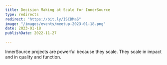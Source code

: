 ```yaml
---
title: Decision Making at Scale for InnerSource
type: redirects
redirect: "https://bit.ly/ISCDMaS"
image: "/images/events/meetup-2023-01-18.png"
date: 2023-01-18
publishDate: 2022-11-27

---
```


InnerSource projects are powerful because they scale. They scale in impact and in quality and function.